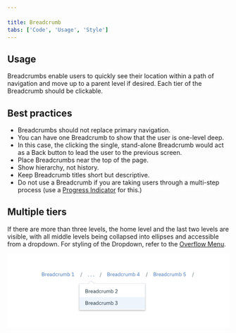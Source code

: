 ```yaml
---

title: Breadcrumb
tabs: ['Code', 'Usage', 'Style']
---
```


## Usage

Breadcrumbs enable users to quickly see their location within a path of navigation and move up to a parent level if desired. Each tier of the Breadcrumb should be clickable.

## Best practices

- Breadcrumbs should not replace primary navigation.
- You can have one Breadcrumb to show that the user is one-level deep.
- In this case, the clicking the single, stand-alone Breadcrumb would act as a Back button to lead the user to the previous screen.
- Place Breadcrumbs near the top of the page.
- Show hierarchy, not history.
- Keep Breadcrumb titles short but descriptive.
- Do not use a Breadcrumb if you are taking users through a multi-step process (use a [Progress Indicator](/components/progress-indicator) for this.)

## Multiple tiers

If there are more than three levels, the home level and the last two levels are visible, with all middle levels being collapsed into ellipses and accessible from a dropdown. For styling of the Dropdown, refer to the [Overflow Menu](/components/overflow-menu).

![multiple tiers of breadcrumb](images/breadcrumb-usage-1.png)
